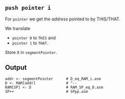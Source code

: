 `push pointer i`
----

For `pointer` we get the _address_ pointed to by THIS/THAT.

We translate 
* `pointer 0` to `THIS` and
* `pointer 1` to `THAT`. 

Store it in `segmentPointer`. 

Output
----

```
addr <- segmentPointer      # D_eq_RAM_i.asm
D <- RAM[addr]              # ^--
RAM[SP] <- D                # RAM_SP_eq_D.asm
SP++                        # SPpp.asm
```